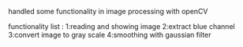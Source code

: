 handled some functionality in image processing with openCV

functionality list :
1:reading and showing image
2:extract blue channel
3:convert image to gray scale
4:smoothing with gaussian filter